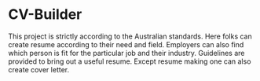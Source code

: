 # CV-Builder
This project is strictly according to the Australian standards. Here folks can create resume according to their need and field. Employers can also find which person is fit for the particular job and their industry. Guidelines are provided to bring out a useful resume. Except resume making one can also create cover letter.  

